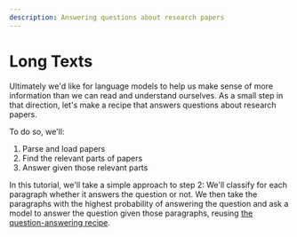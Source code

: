```yaml
---
description: Answering questions about research papers
---
```


# Long Texts

Ultimately we'd like for language models to help us make sense of more information than we can read and understand ourselves. As a small step in that direction, let's make a recipe that answers questions about research papers.

To do so, we'll:

1. Parse and load papers
2. Find the relevant parts of papers
3. Answer given those relevant parts

In this tutorial, we'll take a simple approach to step 2: We'll classify for each paragraph whether it answers the question or not. We then take the paragraphs with the highest probability of answering the question and ask a model to answer the question given those paragraphs, reusing [the question-answering recipe](./#answering-the-question-given-the-top-paragraphs-with-subrecipes).

